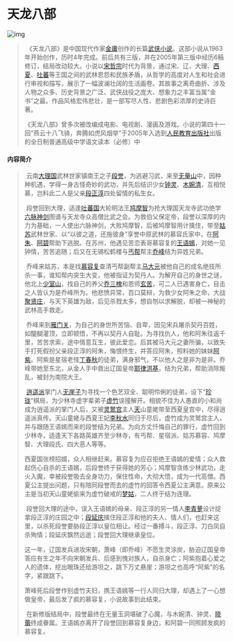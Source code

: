 # 天龙八部

![img](https://bkimg.cdn.bcebos.com/pic/b64543a98226cffc2e7d469dbd014a90f603ea4e?x-bce-process=image/resize,m_lfit,w_268,limit_1/format,f_jpg)

> ​		《天龙八部》是中国现代作家[金庸](https://baike.baidu.com/item/金庸)创作的长篇[武侠小说](https://baike.baidu.com/item/武侠小说/129108)。这部小说从1963年开始创作，历时4年完成。前后共有三版，并在2005年第三版中经历6稿修订，结局改动较大。小说以[宋哲宗](https://baike.baidu.com/item/宋哲宗)时代为背景，通过宋、辽、大理、[西夏](https://baike.baidu.com/item/西夏)、[吐蕃](https://baike.baidu.com/item/吐蕃)等王国之间的武林恩怨和民族矛盾，从哲学的高度对人生和社会进行审视和描写，展示了一幅波澜壮阔的生活画卷。其故事之离奇曲折、涉及人物之众多、历史背景之广泛、武侠战役之庞大、想象力之丰富当属“金书”之最。作品风格宏伟悲壮，是一部写尽人性、悲剧色彩浓厚的史诗巨著。
>
> ​		《天龙八部》曾多次被改编成电影、电视剧、漫画及游戏。小说的第四十一回“燕云十八飞骑，奔腾如虎风烟举”于2005年入选到[人民教育出版社](https://baike.baidu.com/item/人民教育出版社)出版的全日制普通高级中学语文读本（必修）中

#### 内容简介

> ​		云南[大理国](https://baike.baidu.com/item/大理国/1637741)武林世家镇南王之子[段誉](https://baike.baidu.com/item/段誉/5314440)，为逃避习武，来至[无量山](https://baike.baidu.com/item/无量山)中，因种种机遇，学得一身古怪奇妙的武功，并先后结识少女[钟灵](https://baike.baidu.com/item/钟灵)、[木婉清](https://baike.baidu.com/item/木婉清)，互相悦慕，岂料此二人是父亲[段正淳](https://baike.baidu.com/item/段正淳)四处留情的私生女。
>
> ​		段誉回到大理，适逢[吐蕃国](https://baike.baidu.com/item/吐蕃国/2024835)大轮明法王[鸠摩智](https://baike.baidu.com/item/鸠摩智)为抢大理国天龙寺武功绝学[六脉神剑](https://baike.baidu.com/item/六脉神剑)图谱与天龙寺众高僧比武之会。为救伯父保定帝，段誉以深厚的内力为基础，一人使出六脉神剑，大败鸠摩智，后被鸠摩智用计擒住，带至[姑苏](https://baike.baidu.com/item/姑苏)武林世家、以“以彼之道，还施彼身”享誉中原武林的慕容氏家中，在[阿朱](https://baike.baidu.com/item/阿朱/1370365)、[阿碧](https://baike.baidu.com/item/阿碧/92640)帮助下逃脱。在苏州，他遇见苦恋表哥慕容复的[王语嫣](https://baike.baidu.com/item/王语嫣)，对她一见钟情，苦苦追随；后又在无锡松鹤楼与[丐帮](https://baike.baidu.com/item/丐帮)帮主[乔峰](https://baike.baidu.com/item/乔峰/540084)结为异姓兄弟。
>
> ​		乔峰来姑苏，本是找[慕容复](https://baike.baidu.com/item/慕容复/2798)查清丐帮副帮主[马大元](https://baike.baidu.com/item/马大元)被他自己的成名绝技所杀一事，谁知帮内突生大变，他被指证为契丹人。为解开自己的身世之谜，他北上[少室山](https://baike.baidu.com/item/少室山)，找自己的养父[乔三槐](https://baike.baidu.com/item/乔三槐)和恩师[玄苦](https://baike.baidu.com/item/玄苦)，可二人已遇害身亡，目击之人皆认为是乔峰所为。他悲愤异常，百口莫辩，为救少女阿朱之命，大战[聚贤庄](https://baike.baidu.com/item/聚贤庄)，与天下英雄为敌，后见杀戮太多，想自刎以求解脱，却被一神秘的武林高手救走。
>
> ​		乔峰来到[雁门关](https://baike.baidu.com/item/雁门关)，为自己的身世所苦恼、自卑，因见宋兵屠杀契丹百姓，如醍醐灌顶，立即顿悟，不再以契丹人自耻。为寻找仇人，他和阿朱往返千里，苦苦求索，途中情意互生，彼此爱恋。后其被马大元之妻所骗，以致失手打死假扮父亲段正淳的阿朱，悔恨终生，并答应阿朱，照料她的妹妹[阿紫](https://baike.baidu.com/item/阿紫/1826)。阿紫是星宿老怪[丁春秋](https://baike.baidu.com/item/丁春秋)的徒弟，满身邪气，不以他人之是非为是非。乔峰带她至东北，从金人手中救出辽国皇帝[耶律洪基](https://baike.baidu.com/item/耶律洪基)，结为兄弟，帮助消除叛乱，被封为南院大王。
>
> ​		[逍遥派](https://baike.baidu.com/item/逍遥派/9133793)掌门人[无崖子](https://baike.baidu.com/item/无崖子)为寻找一个色艺双全、聪明伶俐的徒弟，设下“[珍珑](https://baike.baidu.com/item/珍珑/2159301)”棋局，为少林寺虚字辈弟子[虚竹](https://baike.baidu.com/item/虚竹/8081245)误撞解开。相貌不佳为人愚直的小和尚成为逍遥派的掌门人后，又被[灵鹫宫](https://baike.baidu.com/item/灵鹫宫/3353821)主人[天](https://baike.baidu.com/item/天)山童姥带至西夏皇宫中，尽得逍遥派真传。天山童姥与西夏王妃[李秋水](https://baike.baidu.com/item/李秋水/2267516)同归于尽后，虚竹成为灵鹫宫主人，并与跟随王语嫣而来的段誉结为兄弟。为向方丈忏悔自己的罪行，虚竹回到少林寺，适逢天下各路英雄齐至少林寺，有丐帮、星宿派、姑苏慕容、鸠摩智、大理段氏、四大恶人等等。
>
> ​		西夏国张榜招婿，众人相继赶来。慕容复为应召拒绝王语嫣的爱情；众人救起伤心自杀的王语嫣，后段誉终于获得她的芳心；鸠摩智贪练少林武功，走火入魔，幸被段誉吸去全身功力，保住性命，大彻大悟，成为一代高僧。西夏公主提出问题，只有陪同段誉而去的虚竹的回答令西夏公主满意。原来公主是当初天山童姥偷来为虚竹破戒的[梦姑](https://baike.baidu.com/item/梦姑)，二人终于结为连理。
>
> ​		段誉回大理的途中，误入王语嫣的母亲、段正淳的另一情人[李青萝](https://baike.baidu.com/item/李青萝/31372)设计捉拿段正淳的庄园之中；[段延庆](https://baike.baidu.com/item/段延庆)擒住段正淳和他的夫人、情人们，也赶来这里，以杀死段誉要胁段正淳以皇位相让。经过一番搏斗，段正淳、刀白凤自杀殉情；段延庆飘然远逝；段誉回大理继承皇位。
>
> ​		这一年，辽国发兵进攻宋朝，萧峰（即乔峰）不愿生灵涂炭，胁迫辽国皇帝答应有生之年不向宋朝发兵、后感到愧对族人，自杀身亡；阿紫抱着心爱之人的遗体，挖出眼珠还给游坦之，跳下万丈悬崖；游坦之也高呼“阿紫”的名字，紧跟跳下。
>
> ​		萧峰死后段誉作别虚竹夫妇，携王语嫣等一行人同归大理，却遇上了一心想做皇帝，最后发了疯的慕容复，小说故事到此结束。
>
> ​		在新修版结局中，段誉最终在无量玉洞堪破了心魔，与木婉清、钟灵、[晓蕾](https://baike.baidu.com/item/晓蕾)终成眷属。王语嫣亦离开了段誉回到慕容复身边，和阿碧一同照顾发疯的慕容复。